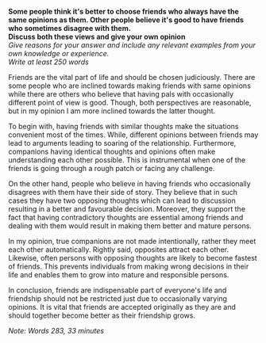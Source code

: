 **Some people think it's better to choose friends who always have the same opinions as them. Other people believe it's good to have friends who sometimes disagree with them.**  
**Discuss both these views and give your own opinion**  
*Give reasons for your answer and include any relevant examples from your own knowledge or experience.*  
*Write at least 250 words*   

Friends are the vital part of life and should be chosen judiciously. There are some people who are inclined towards making friends with same opinions while there are others who believe that having pals with occasionally different point of view is good. Though, both perspectives are reasonable, but in my opinion I am more inclined towards the latter thought.

To begin with, having friends with similar thoughts make the situations convenient most of the times. While, different opinions between friends may lead to arguments leading to soaring of the relationship. Furthermore, companions having identical thoughts and opinions often make understanding each other possible. This is instrumental when one of the friends is going through a rough patch or facing any challenge.

On the other hand, people who believe in having friends who occasionally disagrees with them have their side of story. They believe that in such cases they have two opposing thoughts which can lead to discussion resulting in a better and favourable decision. Moreover, they support the fact that having contradictory thoughts are essential among friends and dealing with them would result in making them better and mature persons.

In my opinion, true companions are not made intentionally, rather they meet each other automatically. Rightly said, opposites attract each other. Likewise, often persons with opposing thoughts are likely to become fastest of friends. This prevents individuals from making wrong decisions in their life and enables them to grow into mature and responsible persons.

In conclusion, friends are indispensable part of everyone's life and friendship should not be restricted just due to occasionally varying opinions. It is vital that friends are accepted originally as they are and should together become better as their friendship grows.

*Note: Words 283, 33 minutes*
